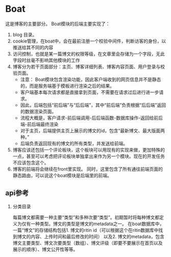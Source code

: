# Boat
这是博客的主要部分。
Boat模块的后端主要实现了：
1. blog 目录。
2. cookie管理，在boat中，会在最前注册一个校验中间件，判断访客的身份，以推送给其不同的内容
3. 访问控制，也就是某一篇博文的权限等级，在文章里会存储为一个字段，无此字段时丝毫不影响其他模块的工作
4. 博客分为若干页面部分：主页、博客详细列表、博客内容页面、用户登录与校验页面。
    - 注意： Boat模块包含渲染功能，因此客户端收到的网页信息并不是静态的，而是服务端基于模板进行渲染之后的结果。
    - 客户端基本每次请求都是直接拿到页面，不需要在请求过后进行进一步请求。
    - 因此，后端包括“前后端”与“后后端”，其中“前后端”负责根据“后后端”返回的数据渲染页面。
    - 流程大概是，客户请求-前后端调用-后后端函数-数据库操作-返回给前后端-前后端最终渲染
    - 对于主页，后端提供主页上展示的博文的id，包含“最新博文、最大版面两种。”
    - 后端负责返回现有的博文的所有类型，并发送给前端。
5. 博客应该还包括一个评论板块，这个板块可以用现有的实现来做，更加特殊的一点，甚至可以考虑把评论板块单独拿出来作为另一个模块。现在的开发任务不应该包含这个。
6. 博客的前端将会继续在front里实现。
同时，这里包含了所有通往前端页面的静态路由，可以说这个boat模块是后端里的前端。

## api参考
1. 分类目录
    
    每篇博文都需要一种主要“类型”和多种次要“类型”。初期暂时将每种博文都定义为仅有一种类型。博文的类型是博文的metadata之一。
    在boat数据库中，一篇“博文”的存储结构包括1. 博文的ritin id（可以根据这个在ritin数据库中找到博文的内容、上传时间和最后修改的时间）
    以及2. 博文的metadata，包含博文主要类型、博文次要类型（数组）、博文评级（即要不要展示在首页以及展示的顺序）、博文公开性等等。